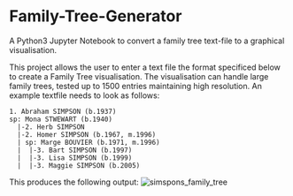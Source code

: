 # Family-Tree-Generator
A Python3 Jupyter Notebook to convert a family tree text-file to a graphical visualisation.

This project allows the user to enter a text file the format specificed below to create a Family Tree visualisation. 
The visualisation can handle large family trees, tested up to 1500 entries maintaining high resolution.
An example textfile needs to look as follows:

```
1. Abraham SIMPSON (b.1937)
sp: Mona STWEWART (b.1940)
  |-2. Herb SIMPSON
  |-2. Homer SIMPSON (b.1967, m.1996)
  | sp: Marge BOUVIER (b.1971, m.1996)
  |  |-3. Bart SIMPSON (b.1997)
  |  |-3. Lisa SIMPSON (b.1999)
  |  |-3. Maggie SIMPSON (b.2005)
```

This produces the following output: 
![simspons_family_tree](https://user-images.githubusercontent.com/57871364/209159260-ca6e1f6e-bc31-45dc-8350-22640448116f.png)
